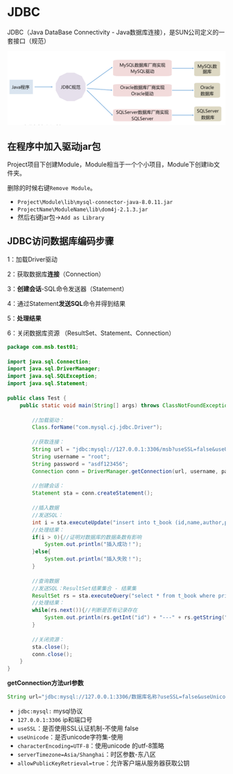 # JDBC

JDBC（Java DataBase Connectivity - Java数据库连接），是SUN公司定义的一套接口（规范）

![image-20230416185209410](assets/image-20230416185209410.png)

## 在程序中加入驱动jar包

Project项目下创建Module，Module相当于一个个小项目，Module下创建lib文件夹。

删除的时候右键`Remove Module`。

- `Project\Module\lib\mysql-connector-java-8.0.11.jar`
- `ProjectName\ModuleName\lib\dom4j-2.1.3.jar`
- 然后右键jar包->`Add as Library`

## JDBC访问数据库编码步骤

1：加载Driver驱动

2：获取数据库**连接**（Connection）

3：**创建会话**-SQL命令发送器（Statement）

4：通过Statement**发送SQL**命令并得到结果

5：**处理结果**

6：关闭数据库资源 （ResultSet、Statement、Connection）

```java
package com.msb.test01;

import java.sql.Connection;
import java.sql.DriverManager;
import java.sql.SQLException;
import java.sql.Statement;

public class Test {
    public static void main(String[] args) throws ClassNotFoundException, SQLException {
        
        //加载驱动：
        Class.forName("com.mysql.cj.jdbc.Driver");
        
        //获取连接：
        String url = "jdbc:mysql://127.0.0.1:3306/msb?useSSL=false&useUnicode=true&characterEncoding=UTF-8&serverTimezone=Asia/Shanghai&allowPublicKeyRetrieval=true";
        String username = "root";
        String password = "asdf123456";
        Connection conn = DriverManager.getConnection(url, username, password);
        
        //创建会话：
        Statement sta = conn.createStatement();
        
        //插入数据
        //发送SQL：
        int i = sta.executeUpdate("insert into t_book (id,name,author,price) values (3,'红高粱','莫言',49)");
        //处理结果：
        if(i > 0){//证明对数据库的数据条数有影响
            System.out.println("插入成功！");
        }else{
            System.out.println("插入失败！");
        }
        
        //查询数据
    	//发送SQL：ResultSet结果集合 - 结果集
        ResultSet rs = sta.executeQuery("select * from t_book where price < 40");
        //处理结果：
        while(rs.next()){//判断是否有记录存在
            System.out.println(rs.getInt("id") + "---" + rs.getString("name") + "--" + rs.getString("author") + "--" + rs.getDouble("price"));
        }

        //关闭资源：
        sta.close();
        conn.close();
    }
}
```

**getConnection方法url参数**

```java
String url="jdbc:mysql://127.0.0.1:3306/数据库名称?useSSL=false&useUnicode=true&characterEncoding=UTF-8&serverTimezone=Asia/Shanghai&allowPublicKeyRetrieval=true";
```

- `jdbc:mysql:` mysql协议
- `127.0.0.1:3306` ip和端口号
- `useSSL`：是否使用SSL认证机制-不使用 false
- `useUnicode`：是否unicode字符集-使用
- `characterEncoding=UTF-8`：使用unicode 的utf-8策略
- `serverTimezone=Asia/Shanghai`：时区参数-东八区
- `allowPublicKeyRetrieval=true`：允许客户端从服务器获取公钥